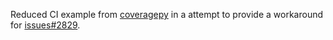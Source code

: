 Reduced CI example from [coveragepy](https://github.com/nedbat/coveragepy/)
in a attempt to provide a workaround for 
[issues#2829](https://github.com/pypa/virtualenv/issues/2829).

